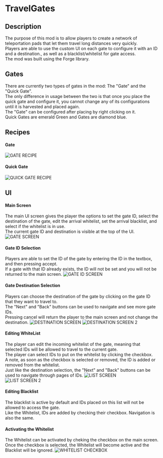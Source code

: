 # TravelGates
  
## Description  
The purpose of this mod is to allow players to create a network of teleportation pads that let them travel long distances very quickly.  
Players are able to use the custom UI on each gate to configure it with an ID and a destination., as well as a blacklist/whitelist for gate access.  
The mod was built using the Forge library.
  
## Gates  
There are currently two types of gates in the mod: The "Gate" and the "Quick Gate".  
The only difference in usage between the two is that once you place the quick gate and configure it, you cannot change any of its configurations until it is harvested and placed again.  
The "Gate" can be configured after placing by right clicking on it.  
Quick Gates are emerald Green and Gates are diamond blue.  
  
## Recipes  
#### Gate  
![GATE RECIPE](/images/gate_crafting.png)
#### Quick Gate  
![QUICK GATE RECIPE](/images/quick_gate_crafting.png)  

## UI  
#### Main Screen  
The main UI screen gives the player the options to set the gate ID, select the destination of the gate, edit the arrival whitelist, set the arrival blacklist, and select if the whitelist is in use.  
The current gate ID and destination is visible at the top of the UI.
![GATE SCREEN](/images/gate_screen.png)  
  
#### Gate ID Selection
Players are able to set the ID of the gate by entering the ID in the textbox, and then pressing accept.  
If a gate with that ID already exists, the ID will not be set and you will not be returned to the main screen.
![GATE ID SCREEN](/images/gate_id_selection_screen.png)  
  
#### Gate Destination Selection
Players can choose the destination of the gate by clicking on the gate ID that they want to travel to.  
The "Next" and "Back" buttons can be used to navigate and see more gate IDs.  
Pressing cancel will return the player to the main screen and not change the destination.
![DESTINATION SCREEN](/images/destination_selection_screen.png)
![DESTINATION SCREEN 2](/images/destination_selection_screen_2.png)  
  
#### Editing WhiteList  
The player can edit the incoming whitelist of the gate, meaning that selected IDs will be allowed to travel to the current gate.  
The player can select IDs to put on the whitelist by clicking the checkbox.  
A note, as soon as the checkbox is selected or removed, the ID is added or removed from the whitelist.  
Just like the destination selection, the "Next" and "Back" buttons can be used to navigate through pages of IDs.
![LIST SCREEN](/images/list_edit_screen.png)  
![LIST SCREEN 2](/images/list_edit_screen_2.png)  
  
#### Editing Blacklist  
The blacklist is active by default and IDs placed on this list will not be allowed to access the gate.  
Like the Whitelist, IDs are added by checking their checkbox. Navigation is also the same.  
  
#### Activating the Whitelist  
The Whitelist can be activated by cheking the checkbox on the main screen. Once the checkbox is selected, the Whitelist will become active and the Blacklist will be ignored.
![WHITELIST CHECKBOX](/images/whitelist_check_screen.png) 
